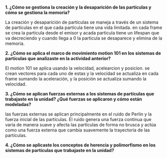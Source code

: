 **1. ¿Cómo se gestiona la creación y la desaparición de las partículas y cómo se gestiona la memoria?**

La creación y desaparición de partículas se maneja a través de un sistema de partículas en el que cada partícula tiene una vida limitada. en cada frame se crea la particula desde el emisor y acada particula tiene un lifespan que va decreciendo y cuando llega a 0 la particula se desaparece y elimina de la memoria.

**2. ¿Cómo se aplica el marco de movimiento motion 101 en los sistemas de partículas que analizaste en la actividad anterior?**

El motion 101 se aplica usando la velocidad, acelearcion y posicion. se crean vectores para cada uno de estas y la velocidad se actualiza en cada frame sumando la aceleración, y la posición se actualiza sumando la velocidad. 

**3. ¿Cómo se aplican fuerzas externas a los sistemas de partículas que trabajaste en la unidad? ¿Qué fuerzas se aplicaron y cómo están modeladas?**

las fuerzas externas se aplican principalmente en el ruido de Perlin y la fuerza inicial de las partículas.
El ruido genera una fuerza continua que varía de manera suave y afecta las partículas de forma no brusca y  actúa como una fuerza externa que cambia suavemente la trayectoria de las partículas.

**4. ¿Cómo se aplicaste los conceptos de herencia y polimorfismo en los sistemas de partículas que trabajaste en la unidad?**
